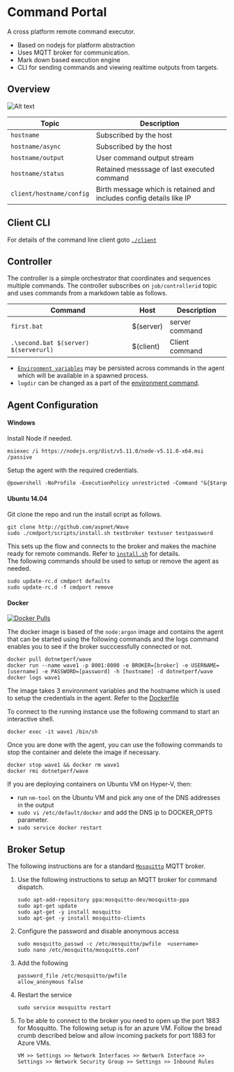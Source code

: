 # Command Portal

A cross platform remote command executor. 

* Based on nodejs for platform abstraction 
* Uses MQTT broker for communication.
* Mark down based execution engine
* CLI for sending commands and viewing realtime outputs from targets.

## Overview

![Alt text](http://sajayantony.github.io/cmdport/images/diagram.svg)

|Topic|Description|
|----|-----------|
|`hostname`| Subscribed by the host |
|`hostname/async`| Subscribed by the host |
|`hostname/output`| User command output stream | 
| `hostname/status` | Retained messsage of last executed command | 
| `client/hostname/config` | Birth message which is retained and includes config details like IP |  

## Client CLI
For details of the command line client goto [`./client`](/client)

## Controller

The controller is a simple orchestrator that coordinates and sequences multiple commands. The controller subscribes on `job/controllerid` topic and uses commands from a markdown table as follows. 

| Command     | Host      |Description|
|-------------|-----------|-----------|
| `first.bat` | $(server) |server command| 
| `.\second.bat $(server) $(serverurl)` | $(client) | Client command |

* [`Environment variables`](/../../issues/9) may be persisted across commands in the agent which will be available in a spawned process.
* `logdir` can be changed as a part of the [environment command](/client#setting-environment-variables). 


## Agent Configuration

#### Windows 

Install Node if needed. 
```
msiexec /i https://nodejs.org/dist/v5.11.0/node-v5.11.0-x64.msi /passive
```
Setup the agent with the required credentials. 
```ps
@powershell -NoProfile -ExecutionPolicy unrestricted -Command "&{$target='c:\cmdport\';$broker='test';$username='test';$password='test';iex ((new-object net.webclient).DownloadString('https://raw.githubusercontent.com/aspnet/Wave/master/scripts/Install.ps1'))}" 
```

#### Ubuntu 14.04
 
 Git clone the repo and run the install script as follows. 
```
git clone http://github.com/aspnet/Wave
sudo ./cmdport/scripts/install.sh testbroker testuser testpassword
```
    
This sets up the flow and connects to the broker and makes the machine ready for remote commands. Refer to [`install.sh`](/scripts/install.sh) for details.    
The following commands should be used to setup or remove the agent as needed. 
```
sudo update-rc.d cmdport defaults 
sudo update-rc.d -f cmdport remove
```

#### Docker

[![Docker Pulls](https://img.shields.io/docker/pulls/dotnetperf/wave.svg?maxAge=2592000?style=plastic)](https://hub.docker.com/r/dotnetperf/wave/)

The docker image is based of the `node:argon` image and contains the agent that can be started using the following commands and the logs command enables you to see if the broker succcessfully connected or not. 

```
docker pull dotnetperf/wave
docker run --name wave1 -p 8001:8000 -e BROKER=[broker] -e USERNAME=[username] -e PASSWORD=[password] -h [hostname] -d dotnetperf/wave
docker logs wave1
```
The image takes 3 environment variables and the hostname which is used to setup the credentials in the agent. 
Refer to the [Dockerfile](scripts/Dockerfile) 

To connect to the running instance use the following command to start an interactive shell. 

```
docker exec -it wave1 /bin/sh
```

Once you are done with the agent, you can use the following commands to stop the container and delete the image if necessary. 

```
docker stop wave1 && docker rm wave1
docker rmi dotnetperf/wave
```

If you are deploying containers on Ubuntu VM on Hyper-V, then:
 - run `nm-tool` on the Ubuntu VM and pick any one of the DNS addresses in the output
 - `sudo vi /etc/default/docker` and add the DNS ip to DOCKER_OPTS parameter.
 - `sudo service docker restart`

## Broker Setup

The following instructions are for a standard [`Mosquitto`](http://mosquitto.org/) MQTT broker. 

1. Use the following instructions to setup an MQTT broker for command dispatch. 
    
    ```
    sudo apt-add-repository ppa:mosquitto-dev/mosquitto-ppa
    sudo apt-get update
    sudo apt-get -y install mosquitto
    sudo apt-get -y install mosquitto-clients
    ```
2. Configure the password and disable anonymous access

    ```
    sudo mosquitto_passwd -c /etc/mosquitto/pwfile  <username>
    sudo nano /etc/mosquitto/mosquitto.conf
    ```

3. Add the following 

    ```
    password_file /etc/mosquitto/pwfile
    allow_anonymous false
    ```

4.  Restart the service 

    ```
    sudo service mosquitto restart
    ```

5. To be able to connect to the broker you need to open up the port 1883 for Mosquitto. The following setup is for an azure VM. Follow the bread crumb  described below and allow incoming packets for port 1883 for Azure VMs.
    ```
    VM >> Settings >> Network Interfaces >> Network Interface >> Settings >> Network Security Group >> Settings >> Inbound Rules 
    ```
